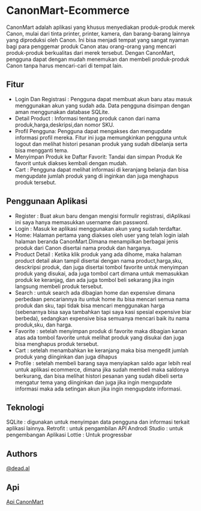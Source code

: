 # CanonMart-Ecommerce

CanonMart adalah aplikasi yang khusus menyediakan produk-produk merek Canon, mulai dari tinta printer, printer, kamera, dan barang-barang lainnya yang diproduksi oleh Canon. Ini bisa menjadi tempat yang sangat nyaman bagi para penggemar produk Canon atau orang-orang yang mencari produk-produk berkualitas dari merek tersebut. Dengan CanonMart, pengguna dapat dengan mudah menemukan dan membeli produk-produk Canon tanpa harus mencari-cari di tempat lain.

## Fitur
- Login Dan Registrasi : Pengguna dapat membuat akun baru atau masuk menggunakan akun yang sudah ada. Data pengguna disimpan dengan aman menggunakan database SQLite.
- Detail Product : Informasi tentang produk canon dari nama produk,harga,deskripsi,dan nomor SKU.
- Profil Pengguna: Pengguna dapat mengakses dan mengupdate informasi profil mereka. Fitur ini juga memungkinkan pengguna untuk logout dan melihat histori pesanan produk yang sudah dibelanja serta bisa mengganti tema.
- Menyimpan Produk ke Daftar Favorit: Tandai dan simpan Produk Ke favorit untuk diakses kembali dengan mudah.
- Cart : Pengguna dapat melihat informasi di keranjang belanja dan bisa mengupdate jumlah produk yang di inginkan dan juga menghapus produk tersebut.

## Penggunaan Aplikasi
- Register : Buat akun baru dengan mengisi formulir registrasi, diAplikasi ini saya hanya memasukkan username dan password.
- Login : Masuk ke aplikasi menggunakan akun yang sudah terdaftar.
- Home: Halaman pertama yang diakses oleh user yang telah login ialah halaman beranda CanonMart.Dimana menampilkan berbagai jenis produk dari Canon disertai nama produk dan harganya.
- Product Detail : Ketika klik produk yang ada dihome, maka halaman product detail akan tampil disertai dengan nama product,harga,sku, desckripsi produk, dan juga disertai tombol favorite untuk menyimpan produk yang disukai, ada juga tombol cart dimana untuk memasukkan produk ke keranjag, dan ada juga tombol beli sekarang jika ingin langsung membeli produk tersebut.
- Search : untuk search ada dibagian home dan expensive dimana perbedaan pencariannya itu untuk home itu bisa mencari semua nama produk dan sku, tapi tidak bisa mencari menggunakan harga (sebenarnya bisa saya tambahkan tapi saya kasi spesial expensive biar berbeda), sedangkan expensive bisa semuanya mencari baik itu nama produk,sku, dan harga.
- Favorite : setelah menyimpan produk di favorite maka dibagian kanan atas ada tombol favorite untuk melihat produk yang disukai dan juga bisa menghapus produk tersebut.
- Cart : setelah menambahkan ke keranjang maka bisa mengedit jumlah produk yang diinginkan dan juga dihapus
- Profile : setelah membeli barang saya menyiapkan saldo agar lebih real untuk aplikasi ecommerce, dimana jika sudah membeli maka saldonya berkurang, dan bisa melihat histori pesanan yang sudah dibeli serta mengatur tema yang diinginkan dan juga jika ingin mengupdate informasi maka ada setingan akun jika ingin mengupdate informasi.

## Teknologi
SQLite : digunakan untuk menyimpan data pengguna dan informasi terkait aplikasi lainnya.
Retrofit : untuk pengambilan API
Androdi Studio : untuk pengembangan Aplikasi
Lottie : Untuk progressbar

## Authors
[@dead.al](https://www.instagram.com/@dead.al/)

## Api

[Api CanonMart](https://api.bestbuy.com/v1/products(manufacturer=canon&salePrice%3C1000)?format=json&show=sku,name,salePrice,image,longDescription&apiKey=GnOHjdEh0feKXImgF1k9sev3)


